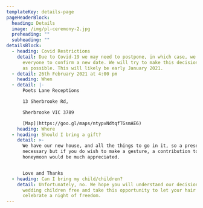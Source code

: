 ```yaml
---
templateKey: details-page
pageHeaderBlock:
  heading: Details
  image: /img/pl-ceremony-2.jpg
  preheading: ""
  subheading: ""
detailsBlock:
  - heading: Covid Restrictions
    detail: Due to Covid-19 we may need to postpone, in which case, we will contact
      everyone to confirm a new date. We will try to make this decision as soon
      as possible. This will likely be early January 2021.
  - detail: 26th February 2021 at 4:00 pm
    heading: When
  - detail: |-
      Poets Lane Receptions

      13 Sherbrooke Rd,

      Sherbrooke VIC 3789

      [Map](https://goo.gl/maps/ntypvNdtqfTGsmAE6)
    heading: Where
  - heading: Should I bring a gift?
    detail: >-
      We have our new house, and all the things to go in it, so a present is not
      necessary but if you do wish to make a gesture, a contribution towards our
      honeymoon would be much appreciated.


      Love and Thanks
  - heading: Can I bring my child/children?
    detail: Unfortunately, no. We hope you will understand our decision to make the
      wedding children free and take this opportunity to let your hair down and
      celebrate a night of freedom.
---
```

